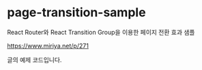 # page-transition-sample
React Router와 React Transition Group을 이용한 페이지 전환 효과 샘플

https://www.miriya.net/p/271

글의 예제 코드입니다.
